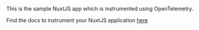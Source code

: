 This is the sample NuxtJS app which is instrumented using OpenTelemetry.

Find the docs to instrument your NuxtJS application [here](https://signoz.io/docs/instrumentation/opentelemetry-nuxtjs/)
